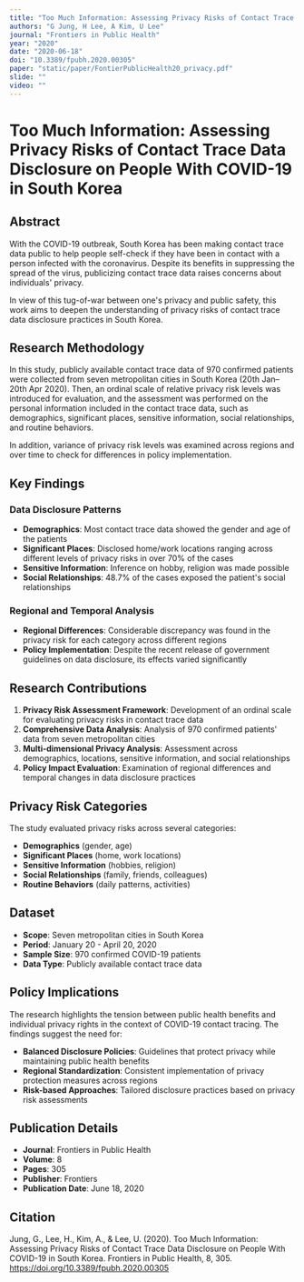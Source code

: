 ```yaml
---
title: "Too Much Information: Assessing Privacy Risks of Contact Trace Data Disclosure on People With COVID-19 in South Korea"
authors: "G Jung, H Lee, A Kim, U Lee"
journal: "Frontiers in Public Health"
year: "2020"
date: "2020-06-18"
doi: "10.3389/fpubh.2020.00305"
paper: "static/paper/FontierPublicHealth20_privacy.pdf"
slide: ""
video: ""
---
```


# Too Much Information: Assessing Privacy Risks of Contact Trace Data Disclosure on People With COVID-19 in South Korea

## Abstract

With the COVID-19 outbreak, South Korea has been making contact trace data public to help people self-check if they have been in contact with a person infected with the coronavirus. Despite its benefits in suppressing the spread of the virus, publicizing contact trace data raises concerns about individuals' privacy.

In view of this tug-of-war between one's privacy and public safety, this work aims to deepen the understanding of privacy risks of contact trace data disclosure practices in South Korea.

## Research Methodology

In this study, publicly available contact trace data of 970 confirmed patients were collected from seven metropolitan cities in South Korea (20th Jan–20th Apr 2020). Then, an ordinal scale of relative privacy risk levels was introduced for evaluation, and the assessment was performed on the personal information included in the contact trace data, such as demographics, significant places, sensitive information, social relationships, and routine behaviors.

In addition, variance of privacy risk levels was examined across regions and over time to check for differences in policy implementation.

## Key Findings

### Data Disclosure Patterns

- **Demographics**: Most contact trace data showed the gender and age of the patients
- **Significant Places**: Disclosed home/work locations ranging across different levels of privacy risks in over 70% of the cases
- **Sensitive Information**: Inference on hobby, religion was made possible
- **Social Relationships**: 48.7% of the cases exposed the patient's social relationships

### Regional and Temporal Analysis

- **Regional Differences**: Considerable discrepancy was found in the privacy risk for each category across different regions
- **Policy Implementation**: Despite the recent release of government guidelines on data disclosure, its effects varied significantly

## Research Contributions

1. **Privacy Risk Assessment Framework**: Development of an ordinal scale for evaluating privacy risks in contact trace data
2. **Comprehensive Data Analysis**: Analysis of 970 confirmed patients' data from seven metropolitan cities
3. **Multi-dimensional Privacy Analysis**: Assessment across demographics, locations, sensitive information, and social relationships
4. **Policy Impact Evaluation**: Examination of regional differences and temporal changes in data disclosure practices

## Privacy Risk Categories

The study evaluated privacy risks across several categories:

- **Demographics** (gender, age)
- **Significant Places** (home, work locations)
- **Sensitive Information** (hobbies, religion)
- **Social Relationships** (family, friends, colleagues)
- **Routine Behaviors** (daily patterns, activities)

## Dataset

- **Scope**: Seven metropolitan cities in South Korea
- **Period**: January 20 - April 20, 2020
- **Sample Size**: 970 confirmed COVID-19 patients
- **Data Type**: Publicly available contact trace data

## Policy Implications

The research highlights the tension between public health benefits and individual privacy rights in the context of COVID-19 contact tracing. The findings suggest the need for:

- **Balanced Disclosure Policies**: Guidelines that protect privacy while maintaining public health benefits
- **Regional Standardization**: Consistent implementation of privacy protection measures across regions
- **Risk-based Approaches**: Tailored disclosure practices based on privacy risk assessments

## Publication Details

- **Journal**: Frontiers in Public Health
- **Volume**: 8
- **Pages**: 305
- **Publisher**: Frontiers
- **Publication Date**: June 18, 2020

## Citation

Jung, G., Lee, H., Kim, A., & Lee, U. (2020). Too Much Information: Assessing Privacy Risks of Contact Trace Data Disclosure on People With COVID-19 in South Korea. Frontiers in Public Health, 8, 305. https://doi.org/10.3389/fpubh.2020.00305 